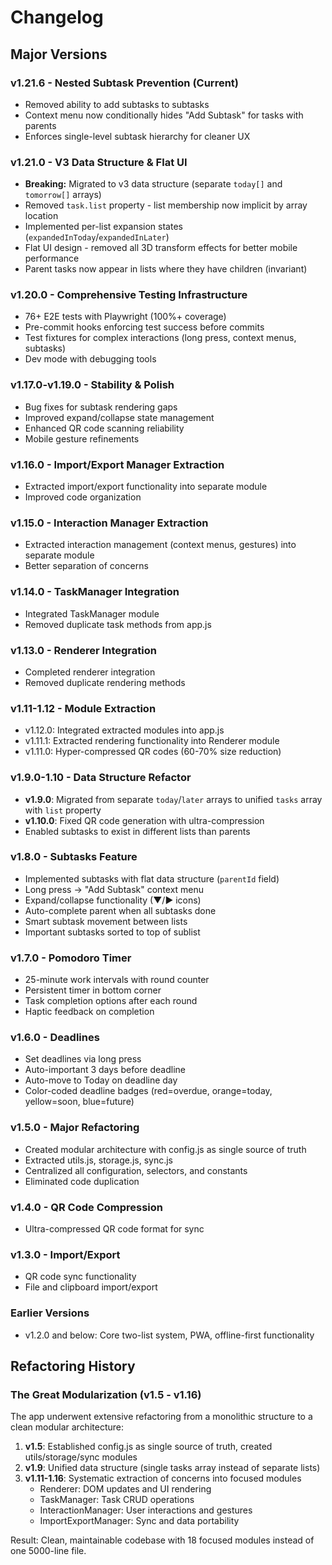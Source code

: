 # Changelog

## Major Versions

### v1.21.6 - Nested Subtask Prevention (Current)
- Removed ability to add subtasks to subtasks
- Context menu now conditionally hides "Add Subtask" for tasks with parents
- Enforces single-level subtask hierarchy for cleaner UX

### v1.21.0 - V3 Data Structure & Flat UI
- **Breaking:** Migrated to v3 data structure (separate `today[]` and `tomorrow[]` arrays)
- Removed `task.list` property - list membership now implicit by array location
- Implemented per-list expansion states (`expandedInToday`/`expandedInLater`)
- Flat UI design - removed all 3D transform effects for better mobile performance
- Parent tasks now appear in lists where they have children (invariant)

### v1.20.0 - Comprehensive Testing Infrastructure
- 76+ E2E tests with Playwright (100%+ coverage)
- Pre-commit hooks enforcing test success before commits
- Test fixtures for complex interactions (long press, context menus, subtasks)
- Dev mode with debugging tools

### v1.17.0-v1.19.0 - Stability & Polish
- Bug fixes for subtask rendering gaps
- Improved expand/collapse state management
- Enhanced QR code scanning reliability
- Mobile gesture refinements

### v1.16.0 - Import/Export Manager Extraction
- Extracted import/export functionality into separate module
- Improved code organization

### v1.15.0 - Interaction Manager Extraction
- Extracted interaction management (context menus, gestures) into separate module
- Better separation of concerns

### v1.14.0 - TaskManager Integration
- Integrated TaskManager module
- Removed duplicate task methods from app.js

### v1.13.0 - Renderer Integration
- Completed renderer integration
- Removed duplicate rendering methods

### v1.11-1.12 - Module Extraction
- v1.12.0: Integrated extracted modules into app.js
- v1.11.1: Extracted rendering functionality into Renderer module
- v1.11.0: Hyper-compressed QR codes (60-70% size reduction)

### v1.9.0-1.10 - Data Structure Refactor
- **v1.9.0**: Migrated from separate `today`/`later` arrays to unified `tasks` array with `list` property
- **v1.10.0**: Fixed QR code generation with ultra-compression
- Enabled subtasks to exist in different lists than parents

### v1.8.0 - Subtasks Feature
- Implemented subtasks with flat data structure (`parentId` field)
- Long press → "Add Subtask" context menu
- Expand/collapse functionality (▼/▶ icons)
- Auto-complete parent when all subtasks done
- Smart subtask movement between lists
- Important subtasks sorted to top of sublist

### v1.7.0 - Pomodoro Timer
- 25-minute work intervals with round counter
- Persistent timer in bottom corner
- Task completion options after each round
- Haptic feedback on completion

### v1.6.0 - Deadlines
- Set deadlines via long press
- Auto-important 3 days before deadline
- Auto-move to Today on deadline day
- Color-coded deadline badges (red=overdue, orange=today, yellow=soon, blue=future)

### v1.5.0 - Major Refactoring
- Created modular architecture with config.js as single source of truth
- Extracted utils.js, storage.js, sync.js
- Centralized all configuration, selectors, and constants
- Eliminated code duplication

### v1.4.0 - QR Code Compression
- Ultra-compressed QR code format for sync

### v1.3.0 - Import/Export
- QR code sync functionality
- File and clipboard import/export

### Earlier Versions
- v1.2.0 and below: Core two-list system, PWA, offline-first functionality

## Refactoring History

### The Great Modularization (v1.5 - v1.16)
The app underwent extensive refactoring from a monolithic structure to a clean modular architecture:

1. **v1.5**: Established config.js as single source of truth, created utils/storage/sync modules
2. **v1.9**: Unified data structure (single tasks array instead of separate lists)
3. **v1.11-1.16**: Systematic extraction of concerns into focused modules
   - Renderer: DOM updates and UI rendering
   - TaskManager: Task CRUD operations
   - InteractionManager: User interactions and gestures
   - ImportExportManager: Sync and data portability

Result: Clean, maintainable codebase with 18 focused modules instead of one 5000-line file.
